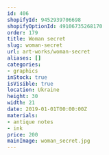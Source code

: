 ```yaml
---
id: 406
shopifyId: 9452939706698
shopifyOptionId: 49106735268170
order: 179
title: Woman secret
slug: woman-secret
url: art-works/woman-secret
aliases: []
categories:
- graphics
inStock: true
isVisible: true
location: Ukraine
height: 30
width: 21
date: 2019-01-01T00:00:00Z
materials:
- antique notes
- ink
price: 200
mainImage: woman_secret.jpg
---
```

